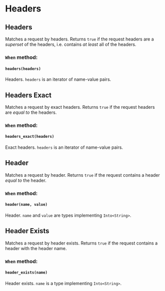# Headers

## Headers

Matches a request by headers. Returns `true` if the request headers are a *superset* of the headers, i.e. contains *at least* all of the headers.

### `When` method:
#### `headers(headers)`
Headers. `headers` is an iterator of name-value pairs.

## Headers Exact

Matches a request by exact headers. Returns `true` if the request headers are *equal to* the headers.

### `When` method:
#### `headers_exact(headers)`
Exact headers. `headers` is an iterator of name-value pairs.

## Header

Matches a request by header. Returns `true` if the request contains a header *equal to* the header.

### `When` method:
#### `header(name, value)`
Header. `name` and `value` are types implementing `Into<String>`.

## Header Exists

Matches a request by header exists. Returns `true` if the request contains a header with the header name.

### `When` method:
#### `header_exists(name)`
Header exists. `name` is a type implementing `Into<String>`.